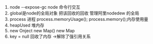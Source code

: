 1. node --expose-gc node 命令行交互
2. global是node的全局对象 把该回收的回收 管理阿里nodedew 的全局
3. process 进程 process.memoryUsage(); process.memory();内存使用量
4. heapUsed 堆内存
5. new Onject new Map()  new Map
6. key = null 回收了内存 ->解除了强引用关系